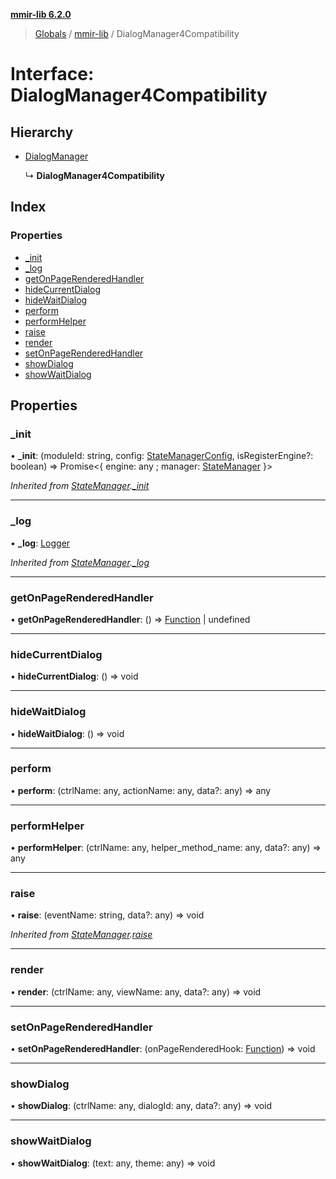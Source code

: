 **[mmir-lib 6.2.0](../README.md)**

> [Globals](../README.md) / [mmir-lib](../modules/mmir_lib.md) / DialogManager4Compatibility

# Interface: DialogManager4Compatibility

## Hierarchy

* [DialogManager](mmir_lib.dialogmanager.md)

  ↳ **DialogManager4Compatibility**

## Index

### Properties

* [\_init](mmir_lib.dialogmanager4compatibility.md#_init)
* [\_log](mmir_lib.dialogmanager4compatibility.md#_log)
* [getOnPageRenderedHandler](mmir_lib.dialogmanager4compatibility.md#getonpagerenderedhandler)
* [hideCurrentDialog](mmir_lib.dialogmanager4compatibility.md#hidecurrentdialog)
* [hideWaitDialog](mmir_lib.dialogmanager4compatibility.md#hidewaitdialog)
* [perform](mmir_lib.dialogmanager4compatibility.md#perform)
* [performHelper](mmir_lib.dialogmanager4compatibility.md#performhelper)
* [raise](mmir_lib.dialogmanager4compatibility.md#raise)
* [render](mmir_lib.dialogmanager4compatibility.md#render)
* [setOnPageRenderedHandler](mmir_lib.dialogmanager4compatibility.md#setonpagerenderedhandler)
* [showDialog](mmir_lib.dialogmanager4compatibility.md#showdialog)
* [showWaitDialog](mmir_lib.dialogmanager4compatibility.md#showwaitdialog)

## Properties

### \_init

•  **\_init**: (moduleId: string, config: [StateManagerConfig](mmir_lib.statemanagerconfig.md), isRegisterEngine?: boolean) => Promise<{ engine: any ; manager: [StateManager](mmir_lib.statemanager.md)  }\>

*Inherited from [StateManager](mmir_lib.statemanager.md).[_init](mmir_lib.statemanager.md#_init)*

___

### \_log

•  **\_log**: [Logger](mmir_lib.logger.md)

*Inherited from [StateManager](mmir_lib.statemanager.md).[_log](mmir_lib.statemanager.md#_log)*

___

### getOnPageRenderedHandler

•  **getOnPageRenderedHandler**: () => [Function](mmir_lib.requirejs.md#function) \| undefined

___

### hideCurrentDialog

•  **hideCurrentDialog**: () => void

___

### hideWaitDialog

•  **hideWaitDialog**: () => void

___

### perform

•  **perform**: (ctrlName: any, actionName: any, data?: any) => any

___

### performHelper

•  **performHelper**: (ctrlName: any, helper\_method\_name: any, data?: any) => any

___

### raise

•  **raise**: (eventName: string, data?: any) => void

*Inherited from [StateManager](mmir_lib.statemanager.md).[raise](mmir_lib.statemanager.md#raise)*

___

### render

•  **render**: (ctrlName: any, viewName: any, data?: any) => void

___

### setOnPageRenderedHandler

•  **setOnPageRenderedHandler**: (onPageRenderedHook: [Function](mmir_lib.requirejs.md#function)) => void

___

### showDialog

•  **showDialog**: (ctrlName: any, dialogId: any, data?: any) => void

___

### showWaitDialog

•  **showWaitDialog**: (text: any, theme: any) => void
